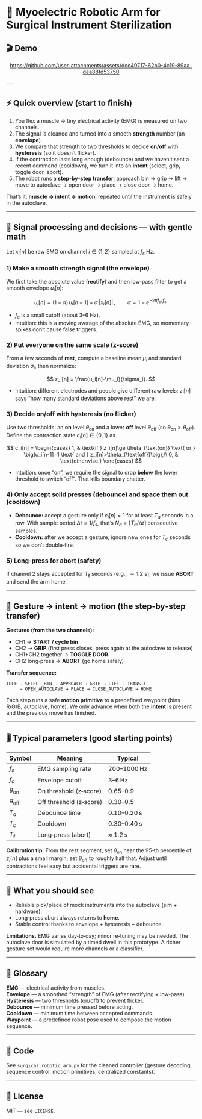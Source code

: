 # 🦾 Myoelectric Robotic Arm for Surgical Instrument Sterilization

## 🎬 Demo
<div align="center">

https://github.com/user-attachments/assets/dcc49717-62b0-4c19-89aa-dea88fd53750

</div>
---

## ⚡ Quick overview (start to finish)

1) You flex a muscle → tiny electrical activity (EMG) is measured on two channels.  
2) The signal is cleaned and turned into a smooth **strength** number (an **envelope**).  
3) We compare that strength to two thresholds to decide **on/off** with **hysteresis** (so it doesn’t flicker).  
4) If the contraction lasts long enough (debounce) and we haven’t sent a recent command (cooldown), we turn it into an **intent** (select, grip, toggle door, abort).  
5) The robot runs a **step‑by‑step transfer**: approach bin → grip → lift → move to autoclave → open door → place → close door → home.

That’s it: **muscle → intent → motion**, repeated until the instrument is safely in the autoclave.

---

## 🧬 Signal processing and decisions — with gentle math

Let $x_i[n]$ be raw EMG on channel $i\in\{1,2\}$ sampled at $f_s$ Hz.

### 1) Make a smooth strength signal (the envelope)

We first take the absolute value (**rectify**) and then low‑pass filter to get a smooth envelope $u_i[n]$:

$$
u_i[n] = (1-\alpha)\,u_i[n-1] + \alpha\,\lvert x_i[n]\rvert \,, \qquad
\alpha = 1 - e^{-2\pi f_c/f_s}.
$$

- $f_c$ is a small cutoff (about $3$–$6$ Hz).  
- Intuition: this is a moving average of the absolute EMG, so momentary spikes don’t cause false triggers.

### 2) Put everyone on the same scale (z‑score)

From a few seconds of **rest**, compute a baseline mean $\mu_i$ and standard deviation $\sigma_i$, then normalize:

$$
z_i[n] = \frac{u_i[n]-\mu_i}{\sigma_i}.
$$

- Intuition: different electrodes and people give different raw levels; $z_i[n]$ says “how many standard deviations above rest” we are.

### 3) Decide on/off with hysteresis (no flicker)

Use two thresholds: an **on** level $\theta_{\text{on}}$ and a lower **off** level $\theta_{\text{off}}$ (so $\theta_{\text{on}}>\theta_{\text{off}}$). Define the contraction state $c_i[n]\in\{0,1\}$ as

$$
c_i[n] =
\begin{cases}
1, & \text{if } z_i[n]\ge \theta_{\text{on}} \text{ or } \big(c_i[n-1]=1 \text{ and } z_i[n]>\theta_{\text{off}}\big),\\
0, & \text{otherwise.}
\end{cases}
$$

- Intuition: once “on”, we require the signal to drop **below** the lower threshold to switch “off”. That kills boundary chatter.

### 4) Only accept solid presses (debounce) and space them out (cooldown)

- **Debounce:** accept a gesture only if $c_i[n]=1$ for at least $T_d$ seconds in a row. With sample period $\Delta t=1/f_s$, that’s $N_d=\lceil T_d/\Delta t\rceil$ consecutive samples.  
- **Cooldown:** after we accept a gesture, ignore new ones for $T_c$ seconds so we don’t double‑fire.

### 5) Long‑press for abort (safety)

If channel 2 stays accepted for $T_\ell$ seconds (e.g., $\sim 1.2$ s), we issue **ABORT** and send the arm home.

---

## 🧭 Gesture → intent → motion (the step‑by‑step transfer)

**Gestures (from the two channels):**  
- CH1 → **START / cycle bin**  
- CH2 → **GRIP** (first press closes, press again at the autoclave to release)  
- CH1+CH2 together → **TOGGLE DOOR**  
- CH2 long‑press → **ABORT** (go home safely)

**Transfer sequence:**

```
IDLE → SELECT_BIN → APPROACH → GRIP → LIFT → TRANSIT
     → OPEN_AUTOCLAVE → PLACE → CLOSE_AUTOCLAVE → HOME
```

Each step runs a safe **motion primitive** to a predefined waypoint (bins R/G/B, autoclave, home). We only advance when both the **intent** is present and the previous move has finished.

---

## 🎚️ Typical parameters (good starting points)

| Symbol | Meaning | Typical |
|---|---|---|
| $f_s$ | EMG sampling rate | 200–1000 Hz |
| $f_c$ | Envelope cutoff | 3–6 Hz |
| $\theta_{\text{on}}$ | On threshold (z‑score) | 0.65–0.9 |
| $\theta_{\text{off}}$ | Off threshold (z‑score) | 0.30–0.5 |
| $T_d$ | Debounce time | 0.10–0.20 s |
| $T_c$ | Cooldown | 0.30–0.40 s |
| $T_\ell$ | Long‑press (abort) | ≈ 1.2 s |

**Calibration tip.** From the rest segment, set $\theta_{\text{on}}$ near the $95$‑th percentile of $z_i[n]$ plus a small margin; set $\theta_{\text{off}}$ to roughly half that. Adjust until contractions feel easy but accidental triggers are rare.

---

## 🧪 What you should see

- Reliable pick/place of mock instruments into the autoclave (sim + hardware).  
- Long‑press abort always returns to **home**.  
- Stable control thanks to envelope + hysteresis + debounce.

**Limitations.** EMG varies day‑to‑day; minor re‑tuning may be needed. The autoclave door is simulated by a timed dwell in this prototype. A richer gesture set would require more channels or a classifier.

---

## 🧠 Glossary

**EMG** — electrical activity from muscles.  
**Envelope** — a smoothed “strength” of EMG (after rectifying + low‑pass).  
**Hysteresis** — two thresholds (on/off) to prevent flicker.  
**Debounce** — minimum time pressed before acting.  
**Cooldown** — minimum time between accepted commands.  
**Waypoint** — a predefined robot pose used to compose the motion sequence.

---

## 📄 Code

See `surgical.robotic_arm.py` for the cleaned controller (gesture decoding, sequence control, motion primitives, centralized constants).

---

## 📜 License

MIT — see `LICENSE`.
